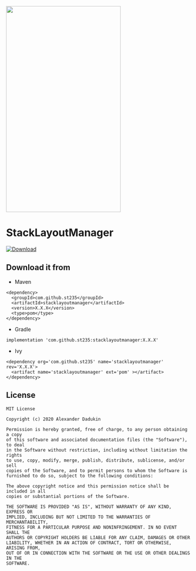 <img src="https://raw.githubusercontent.com/st235/StackLayoutManager/master/images/usage.gif" width="312" height="560">

# StackLayoutManager
[ ![Download](https://api.bintray.com/packages/st235/maven/stacklayoutmanager/images/download.svg) ](https://bintray.com/st235/maven/stacklayoutmanager/_latestVersion)

## Download it from

- Maven

```
<dependency>
  <groupId>com.github.st235</groupId>
  <artifactId>stacklayoutmanager</artifactId>
  <version>X.X.X</version>
  <type>pom</type>
</dependency>
```

- Gradle

```
implementation 'com.github.st235:stacklayoutmanager:X.X.X'
```

- Ivy

```
<dependency org='com.github.st235' name='stacklayoutmanager' rev='X.X.X'>
  <artifact name='stacklayoutmanager' ext='pom' ></artifact>
</dependency>
```

## License

```
MIT License

Copyright (c) 2020 Alexander Dadukin

Permission is hereby granted, free of charge, to any person obtaining a copy
of this software and associated documentation files (the "Software"), to deal
in the Software without restriction, including without limitation the rights
to use, copy, modify, merge, publish, distribute, sublicense, and/or sell
copies of the Software, and to permit persons to whom the Software is
furnished to do so, subject to the following conditions:

The above copyright notice and this permission notice shall be included in all
copies or substantial portions of the Software.

THE SOFTWARE IS PROVIDED "AS IS", WITHOUT WARRANTY OF ANY KIND, EXPRESS OR
IMPLIED, INCLUDING BUT NOT LIMITED TO THE WARRANTIES OF MERCHANTABILITY,
FITNESS FOR A PARTICULAR PURPOSE AND NONINFRINGEMENT. IN NO EVENT SHALL THE
AUTHORS OR COPYRIGHT HOLDERS BE LIABLE FOR ANY CLAIM, DAMAGES OR OTHER
LIABILITY, WHETHER IN AN ACTION OF CONTRACT, TORT OR OTHERWISE, ARISING FROM,
OUT OF OR IN CONNECTION WITH THE SOFTWARE OR THE USE OR OTHER DEALINGS IN THE
SOFTWARE.
```
